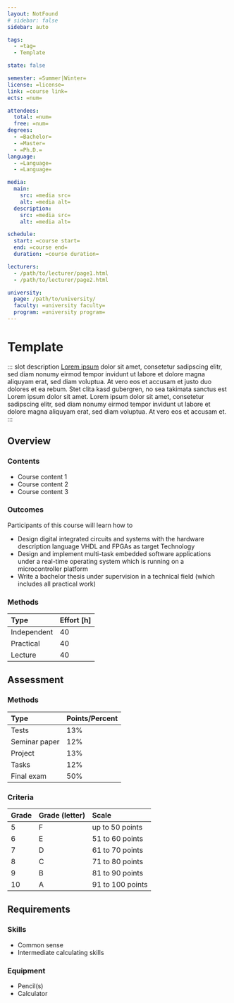 ```yaml
---
layout: NotFound
# sidebar: false
sidebar: auto

tags:
  - =tag=
  - Template

state: false

semester: =Summer|Winter=
license: =license=
link: =course link=
ects: =num=

attendees:
  total: =num=
  free: =num=
degrees:
  - =Bachelor=
  - =Master=
  - =Ph.D.=
language:
  - =Language=
  - =Language=

media:
  main:
    src: =media src=
    alt: =media alt=
  description:
    src: =media src=
    alt: =media alt=

schedule:
  start: =course start=
  end: =course end=
  duration: =course duration=

lecturers:
  - /path/to/lecturer/page1.html
  - /path/to/lecturer/page2.html

university:
  page: /path/to/university/
  faculty: =university faculty=
  program: =university program=
---
```


# Template

::: slot description
[Lorem ipsum](https://loremipsum.de/) dolor sit amet, consetetur sadipscing elitr, sed diam nonumy eirmod tempor invidunt ut labore et dolore magna aliquyam erat, sed diam voluptua.
At vero eos et accusam et justo duo dolores et ea rebum.
Stet clita kasd gubergren, no sea takimata sanctus est Lorem ipsum dolor sit amet.
Lorem ipsum dolor sit amet, consetetur sadipscing elitr, sed diam nonumy eirmod tempor invidunt ut labore et dolore magna aliquyam erat, sed diam voluptua.
At vero eos et accusam et.
:::

## Overview

### Contents

- Course content 1
- Course content 2
- Course content 3

### Outcomes

Participants of this course will learn how to

- Design digital integrated circuits and systems with the hardware description language VHDL and FPGAs as target Technology
- Design and implement multi-task embedded software applications under a real-time operating system which is running on a microcontroller platform
- Write a bachelor thesis under supervision in a technical field (which includes all practical work)

### Methods

| Type        | Effort \[h\] |
| :---------- | :----------- |
| Independent | 40           |
| Practical   | 40           |
| Lecture     | 40           |

## Assessment

### Methods

| Type          | Points/Percent |
| :------------ | :------------- |
| Tests         | 13%            |
| Seminar paper | 12%            |
| Project       | 13%            |
| Tasks         | 12%            |
| Final exam    | 50%            |

### Criteria

| Grade | Grade (letter) | Scale            |
| :---- | :------------- | :--------------- |
| 5     | F              | up to 50 points  |
| 6     | E              | 51 to 60 points  |
| 7     | D              | 61 to 70 points  |
| 8     | C              | 71 to 80 points  |
| 9     | B              | 81 to 90 points  |
| 10    | A              | 91 to 100 points |

## Requirements

### Skills

- Common sense
- Intermediate calculating skills

### Equipment

- Pencil(s)
- Calculator
